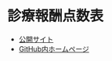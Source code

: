 # 診療報酬点数表
* [公開サイト](http://tensuhyo.html.xdomain.jp/)
* [GitHub内ホームページ](https://saka1029.github.io/Tensuhyo/data/web/)

